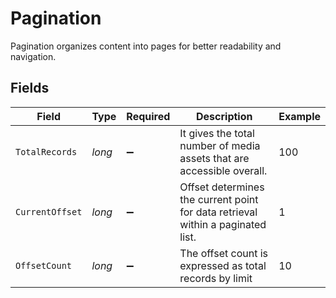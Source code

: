 # Pagination

Pagination organizes content into pages for better readability and navigation.


## Fields

| Field                                                                            | Type                                                                             | Required                                                                         | Description                                                                      | Example                                                                          |
| -------------------------------------------------------------------------------- | -------------------------------------------------------------------------------- | -------------------------------------------------------------------------------- | -------------------------------------------------------------------------------- | -------------------------------------------------------------------------------- |
| `TotalRecords`                                                                   | *long*                                                                           | :heavy_minus_sign:                                                               | It gives the total number of media assets that are accessible overall.           | 100                                                                              |
| `CurrentOffset`                                                                  | *long*                                                                           | :heavy_minus_sign:                                                               | Offset determines the current point for data retrieval within a paginated list.  | 1                                                                                |
| `OffsetCount`                                                                    | *long*                                                                           | :heavy_minus_sign:                                                               | The offset count is expressed as total records by limit                          | 10                                                                               |